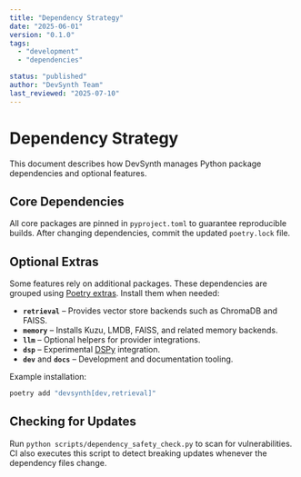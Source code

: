 ```yaml
---
title: "Dependency Strategy"
date: "2025-06-01"
version: "0.1.0"
tags:
  - "development"
  - "dependencies"

status: "published"
author: "DevSynth Team"
last_reviewed: "2025-07-10"
---
```


# Dependency Strategy

This document describes how DevSynth manages Python package dependencies and optional features.

## Core Dependencies

All core packages are pinned in `pyproject.toml` to guarantee reproducible builds. After changing dependencies, commit the updated `poetry.lock` file.

## Optional Extras

Some features rely on additional packages. These dependencies are grouped using [Poetry extras](https://python-poetry.org/docs/pyproject/#extras). Install them when needed:

- **`retrieval`** – Provides vector store backends such as ChromaDB and FAISS.
- **`memory`** – Installs Kuzu, LMDB, FAISS, and related memory backends.
- **`llm`** – Optional helpers for provider integrations.
- **`dsp`** – Experimental [DSPy](https://github.com/stanford-oval/dspy) integration.
- **`dev`** and **`docs`** – Development and documentation tooling.


Example installation:

```bash
poetry add "devsynth[dev,retrieval]"
```

## Checking for Updates

Run `python scripts/dependency_safety_check.py` to scan for vulnerabilities. CI also executes this script to detect breaking updates whenever the dependency files change.

